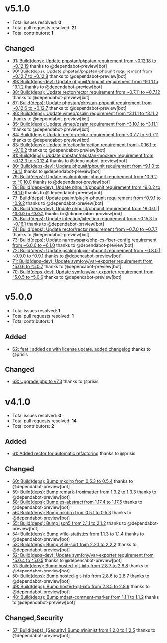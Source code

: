 v5.1.0
======

- Total issues resolved: **0**
- Total pull requests resolved: **21**
- Total contributors: **1**

Changed
-------

 - [91: Build(deps): Update phpstan/phpstan requirement from ~0.12.18 to ~0.12.19](https://github.com/narrowspark/coding-standard/pull/91) thanks to @dependabot-preview[bot]
 - [90: Build(deps): Update phpstan/phpstan-phpunit requirement from ~0.12.7 to ~0.12.8](https://github.com/narrowspark/coding-standard/pull/90) thanks to @dependabot-preview[bot]
 - [89: Build(deps-dev): Update phpunit/phpunit requirement from ^9.1.1 to ^9.1.2](https://github.com/narrowspark/coding-standard/pull/89) thanks to @dependabot-preview[bot]
 - [88: Build(deps): Update rector/rector requirement from ~0.7.11 to ~0.7.12](https://github.com/narrowspark/coding-standard/pull/88) thanks to @dependabot-preview[bot]
 - [87: Build(deps): Update phpstan/phpstan-phpunit requirement from ~0.12.6 to ~0.12.7](https://github.com/narrowspark/coding-standard/pull/87) thanks to @dependabot-preview[bot]
 - [86: Build(deps): Update vimeo/psalm requirement from ^3.11.1 to ^3.11.2](https://github.com/narrowspark/coding-standard/pull/86) thanks to @dependabot-preview[bot]
 - [85: Build(deps): Update vimeo/psalm requirement from ^3.10.1 to ^3.11.1](https://github.com/narrowspark/coding-standard/pull/85) thanks to @dependabot-preview[bot]
 - [84: Build(deps): Update rector/rector requirement from ~0.7.7 to ~0.7.11](https://github.com/narrowspark/coding-standard/pull/84) thanks to @dependabot-preview[bot]
 - [83: Build(deps): Update infection/infection requirement from ~0.16.1 to ~0.16.2](https://github.com/narrowspark/coding-standard/pull/83) thanks to @dependabot-preview[bot]
 - [81: Build(deps): Update phpstan/phpstan-mockery requirement from ~0.12.3 to ~0.12.4](https://github.com/narrowspark/coding-standard/pull/81) thanks to @dependabot-preview[bot]
 - [80: Build(deps-dev): Update phpunit/phpunit requirement from ^9.1.0 to ^9.1.1](https://github.com/narrowspark/coding-standard/pull/80) thanks to @dependabot-preview[bot]
 - [79: Build(deps): Update psalm/plugin-phpunit requirement from ^0.9.2 to ^0.10.0](https://github.com/narrowspark/coding-standard/pull/79) thanks to @dependabot-preview[bot]
 - [78: Build(deps-dev): Update phpunit/phpunit requirement from ^9.0.2 to ^9.1.0](https://github.com/narrowspark/coding-standard/pull/78) thanks to @dependabot-preview[bot]
 - [77: Build(deps): Update psalm/plugin-phpunit requirement from ^0.9.1 to ^0.9.2](https://github.com/narrowspark/coding-standard/pull/77) thanks to @dependabot-preview[bot]
 - [76: Build(deps-dev): Update phpunit/phpunit requirement from ^8.0.0 || ^9.0.0 to ^9.0.2](https://github.com/narrowspark/coding-standard/pull/76) thanks to @dependabot-preview[bot]
 - [75: Build(deps): Update infection/infection requirement from ~0.15.3 to ~0.16.1](https://github.com/narrowspark/coding-standard/pull/75) thanks to @dependabot-preview[bot]
 - [74: Build(deps): Update rector/rector requirement from ~0.7.0 to ~0.7.7](https://github.com/narrowspark/coding-standard/pull/74) thanks to @dependabot-preview[bot]
 - [73: Build(deps): Update narrowspark/php-cs-fixer-config requirement from ~6.0.0 to ~6.1.0](https://github.com/narrowspark/coding-standard/pull/73) thanks to @dependabot-preview[bot]
 - [72: Build(deps): Update psalm/plugin-phpunit requirement from ~0.8.0 || ~0.9.0 to ^0.9.1](https://github.com/narrowspark/coding-standard/pull/72) thanks to @dependabot-preview[bot]
 - [71: Build(deps-dev): Update symfony/var-exporter requirement from ^5.0.6 to ^5.0.7](https://github.com/narrowspark/coding-standard/pull/71) thanks to @dependabot-preview[bot]
 - [70: Build(deps-dev): Update symfony/var-exporter requirement from ^5.0.5 to ^5.0.6](https://github.com/narrowspark/coding-standard/pull/70) thanks to @dependabot-preview[bot]

v5.0.0
======

- Total issues resolved: **1**
- Total pull requests resolved: **1**
- Total contributors: **1**

Added
-----

 - [62: feat : added cs with license update, added changelog](https://github.com/narrowspark/coding-standard/pull/62) thanks to @prisis

Changed
-------

 - [63: Upgrade php to v7.3](https://github.com/narrowspark/coding-standard/issues/63) thanks to @prisis

v4.1.0
======

- Total issues resolved: **0**
- Total pull requests resolved: **14**
- Total contributors: **2**

Added
-----

 - [61: Added rector for automatic refactoring](https://github.com/narrowspark/coding-standard/pull/61) thanks to @prisis

Changed
-------

 - [60: Build(deps): Bump mkdirp from 0.5.3 to 0.5.4](https://github.com/narrowspark/coding-standard/pull/60) thanks to @dependabot-preview[bot]
 - [59: Build(deps): Bump remark-frontmatter from 1.3.2 to 1.3.3](https://github.com/narrowspark/coding-standard/pull/59) thanks to @dependabot-preview[bot]
 - [58: Build(deps): Bump es-abstract from 1.17.4 to 1.17.5](https://github.com/narrowspark/coding-standard/pull/58) thanks to @dependabot-preview[bot]
 - [56: Build(deps): Bump mkdirp from 0.5.1 to 0.5.3](https://github.com/narrowspark/coding-standard/pull/56) thanks to @dependabot-preview[bot]
 - [55: Build(deps): Bump json5 from 2.1.1 to 2.1.2](https://github.com/narrowspark/coding-standard/pull/55) thanks to @dependabot-preview[bot]
 - [54: Build(deps): Bump vfile-statistics from 1.1.3 to 1.1.4](https://github.com/narrowspark/coding-standard/pull/54) thanks to @dependabot-preview[bot]
 - [53: Build(deps): Bump vfile-sort from 2.2.1 to 2.2.2](https://github.com/narrowspark/coding-standard/pull/53) thanks to @dependabot-preview[bot]
 - [52: Build(deps-dev): Update symfony/var-exporter requirement from ^5.0.4 to ^5.0.5](https://github.com/narrowspark/coding-standard/pull/52) thanks to @dependabot-preview[bot]
 - [51: Build(deps): Bump hosted-git-info from 2.8.7 to 2.8.8](https://github.com/narrowspark/coding-standard/pull/51) thanks to @dependabot-preview[bot]
 - [50: Build(deps): Bump hosted-git-info from 2.8.6 to 2.8.7](https://github.com/narrowspark/coding-standard/pull/50) thanks to @dependabot-preview[bot]
 - [49: Build(deps): Bump hosted-git-info from 2.8.5 to 2.8.6](https://github.com/narrowspark/coding-standard/pull/49) thanks to @dependabot-preview[bot]
 - [48: Build(deps): Bump mdast-comment-marker from 1.1.1 to 1.1.2](https://github.com/narrowspark/coding-standard/pull/48) thanks to @dependabot-preview[bot]

Changed,Security
----------------

 - [57: Build(deps): &#91;Security&#93; Bump minimist from 1.2.0 to 1.2.5](https://github.com/narrowspark/coding-standard/pull/57) thanks to @dependabot-preview[bot]

